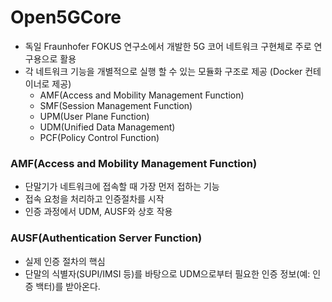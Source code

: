 # Open5GCore
- 독일 Fraunhofer FOKUS 연구소에서 개발한 5G 코어 네트워크 구현체로 주로 연구용으로 활용
- 각 네트워크 기능을 개별적으로 실행 할 수 있는 모듈화 구조로 제공 (Docker 컨테이너로 제공)
	- AMF(Access and Mobility Management Function)
	- SMF(Session Management Function)
	- UPM(User Plane Function)
	- UDM(Unified Data Management)
	- PCF(Policy Control Function)
### AMF(Access and Mobility Management Function)
- 단말기가 네트워크에 접속할 때 가장 먼저 접하는 기능
- 접속 요청을 처리하고 인증절차를 시작
- 인증 과정에서 UDM, AUSF와 상호 작용
### AUSF(Authentication Server Function)
- 실제 인증 절차의 핵심
- 단말의 식별자(SUPI/IMSI 등)를 바탕으로 UDM으로부터 필요한 인증 정보(예: 인증 백터)를 받아온다.